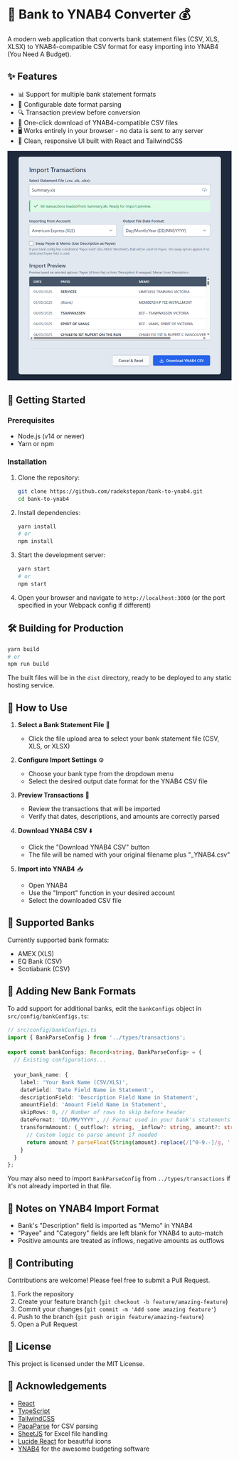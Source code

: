 # 🏦 Bank to YNAB4 Converter 💰

A modern web application that converts bank statement files (CSV, XLS, XLSX) to YNAB4-compatible CSV format for easy importing into YNAB4 (You Need A Budget).

## ✨ Features

- 📊 Support for multiple bank statement formats
- 📅 Configurable date format parsing
- 🔍 Transaction preview before conversion
- 💾 One-click download of YNAB4-compatible CSV files
- 🖥️ Works entirely in your browser - no data is sent to any server
- 🎨 Clean, responsive UI built with React and TailwindCSS

![Screenshot](screenshot.png)

## 🚀 Getting Started

### Prerequisites

- Node.js (v14 or newer)
- Yarn or npm

### Installation

1. Clone the repository:
   ```bash
   git clone https://github.com/radekstepan/bank-to-ynab4.git
   cd bank-to-ynab4
   ```

2. Install dependencies:
   ```bash
   yarn install
   # or
   npm install
   ```

3. Start the development server:
   ```bash
   yarn start
   # or
   npm start
   ```

4. Open your browser and navigate to `http://localhost:3000` (or the port specified in your Webpack config if different)

## 🛠️ Building for Production

```bash
yarn build
# or
npm run build
```

The built files will be in the `dist` directory, ready to be deployed to any static hosting service.

## 📖 How to Use

1. **Select a Bank Statement File** 📂
   - Click the file upload area to select your bank statement file (CSV, XLS, or XLSX)

2. **Configure Import Settings** ⚙️
   - Choose your bank type from the dropdown menu
   - Select the desired output date format for the YNAB4 CSV file

3. **Preview Transactions** 👀
   - Review the transactions that will be imported
   - Verify that dates, descriptions, and amounts are correctly parsed

4. **Download YNAB4 CSV** ⬇️
   - Click the "Download YNAB4 CSV" button
   - The file will be named with your original filename plus "_YNAB4.csv"

5. **Import into YNAB4** 📥
   - Open YNAB4
   - Use the "Import" function in your desired account
   - Select the downloaded CSV file

## 🏦 Supported Banks

Currently supported bank formats:
- AMEX (XLS)
- EQ Bank (CSV)
- Scotiabank (CSV)

## 🧩 Adding New Bank Formats

To add support for additional banks, edit the `bankConfigs` object in `src/config/bankConfigs.ts`:

```typescript
// src/config/bankConfigs.ts
import { BankParseConfig } from '../types/transactions';

export const bankConfigs: Record<string, BankParseConfig> = {
  // Existing configurations...
  
  your_bank_name: {
    label: 'Your Bank Name (CSV/XLS)',
    dateField: 'Date Field Name in Statement',
    descriptionField: 'Description Field Name in Statement',
    amountField: 'Amount Field Name in Statement',
    skipRows: 0, // Number of rows to skip before header
    dateFormat: 'DD/MM/YYYY', // Format used in your bank's statements for parsing
    transformAmount: (_outflow?: string, _inflow?: string, amount?: string) => {
      // Custom logic to parse amount if needed
      return amount ? parseFloat(String(amount).replace(/[^0-9.-]/g, '')) : 0;
    }
  }
};
```
You may also need to import `BankParseConfig` from `../types/transactions` if it's not already imported in that file.

## 📝 Notes on YNAB4 Import Format

- Bank's "Description" field is imported as "Memo" in YNAB4
- "Payee" and "Category" fields are left blank for YNAB4 to auto-match
- Positive amounts are treated as inflows, negative amounts as outflows

## 🤝 Contributing

Contributions are welcome! Please feel free to submit a Pull Request.

1. Fork the repository
2. Create your feature branch (`git checkout -b feature/amazing-feature`)
3. Commit your changes (`git commit -m 'Add some amazing feature'`)
4. Push to the branch (`git push origin feature/amazing-feature`)
5. Open a Pull Request

## 📄 License

This project is licensed under the MIT License.

## 🙏 Acknowledgements

- [React](https://reactjs.org/)
- [TypeScript](https://www.typescriptlang.org/)
- [TailwindCSS](https://tailwindcss.com/)
- [PapaParse](https://www.papaparse.com/) for CSV parsing
- [SheetJS](https://sheetjs.com/) for Excel file handling
- [Lucide React](https://lucide.dev/) for beautiful icons
- [YNAB4](https://www.youneedabudget.com/) for the awesome budgeting software
